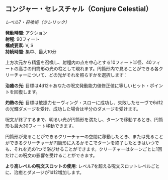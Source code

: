 ## コンジャー・セレスチャル（Conjure Celestial）
*レベル7・召喚術（クレリック）*

**発動時間**: アクション  
**射程**: 90フィート  
**構成要素**: V, S  
**持続時間**: 集中、最大10分

上方次元から精霊を召喚し、射程内の点を中心とする10フィート半径、40フィートの高さの円筒形の光の柱として現れます。円筒形内で見ることができる各クリーチャーについて、どの光がそれを照らすかを選択します：

**治癒の光**: 目標は4d12＋あなたの呪文発動能力値修正値に等しいヒット・ポイントを回復します。

**灼熱の光**: 目標は敏捷力セーヴィング・スローに成功し、失敗したセーヴで6d12の光輝ダメージを受け、成功した場合は半分のダメージを受けます。

呪文が終了するまで、明るい光が円筒形を満たし、ターンで移動するとき、円筒形も最大30フィート移動できます。

円筒形が見ることができるクリーチャーの空間に移動したとき、または見ることができるクリーチャーが円筒形に入るかそこでターンを終了したときはいつでも、それを光の1つで浴びせることができます。クリーチャーはターンごとに1回だけこの呪文の影響を受けることができます。

**より高レベルの呪文スロットの使用**: レベル7を超える呪文スロットレベルごとに、治癒とダメージが1d12増加します。